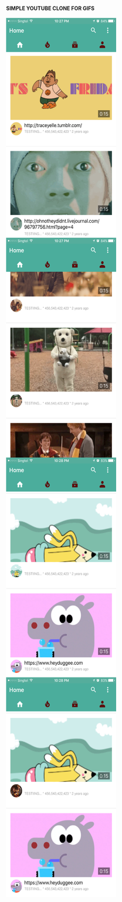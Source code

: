 #### SIMPLE YOUTUBE CLONE FOR GIFS

<img src="https://github.com/balaprasanna/bufy/raw/master/IMG_1863.PNG" align="left" height="600" width="300" >

<img src="https://github.com/balaprasanna/bufy/raw/master/IMG_1864.PNG" align="left" height="600" width="300" >

<img src="https://github.com/balaprasanna/bufy/raw/master/IMG_1865.PNG" align="left" height="600" width="300" >

<img src="https://github.com/balaprasanna/bufy/raw/master/IMG_1866.PNG" align="left" height="600" width="300" >
